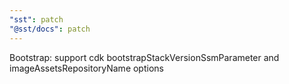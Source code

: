```yaml
---
"sst": patch
"@sst/docs": patch
---
```


Bootstrap: support cdk bootstrapStackVersionSsmParameter and imageAssetsRepositoryName options
